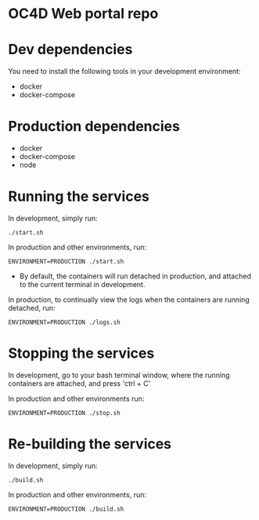 # OC4D Web portal repo

# Dev dependencies

You need to install the following tools in your development environment:
* docker
* docker-compose

# Production dependencies

* docker
* docker-compose
* node

# Running the services

In development, simply run:

    ./start.sh

In production and other environments, run:

    ENVIRONMENT=PRODUCTION ./start.sh

* By default, the containers will run detached in production, and attached to the current terminal in development.

In production, to continually view the logs when the containers are running detached, run:

    ENVIRONMENT=PRODUCTION ./logs.sh

# Stopping the services

In development, go to your bash terminal window, where the running containers are attached, and press 'ctrl + C'

In production and other environments run:

    ENVIRONMENT=PRODUCTION ./stop.sh

# Re-building the services

In development, simply run:

    ./build.sh

In production and other environments, run:

    ENVIRONMENT=PRODUCTION ./build.sh
